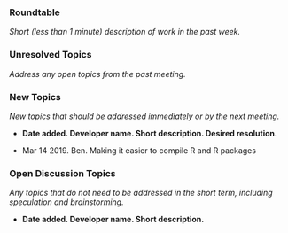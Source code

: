 ### Roundtable
_Short (less than 1 minute) description of work in the past week._

### Unresolved Topics
_Address any open topics from the past meeting._

### New Topics
_New topics that should be addressed immediately or by the next
meeting._

* __Date added. Developer name.  Short description.  Desired resolution.__
- Mar 14 2019. Ben. Making it easier to compile R and R packages

### Open Discussion Topics

_Any topics that do not need to be addressed in the short term,
including speculation and brainstorming._

* __Date added. Developer name.  Short description.__
